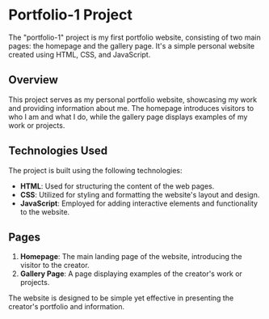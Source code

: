 # Portfolio-1 Project

The "portfolio-1" project is my first portfolio website, consisting of two main pages: the homepage and the gallery page. It's a simple personal website created using HTML, CSS, and JavaScript.

## Overview

This project serves as my personal portfolio website, showcasing my work and providing information about me. The homepage introduces visitors to who I am and what I do, while the gallery page displays examples of my work or projects.

## Technologies Used

The project is built using the following technologies:

- **HTML**: Used for structuring the content of the web pages.
- **CSS**: Utilized for styling and formatting the website's layout and design.
- **JavaScript**: Employed for adding interactive elements and functionality to the website.

## Pages

1. **Homepage**: The main landing page of the website, introducing the visitor to the creator.
2. **Gallery Page**: A page displaying examples of the creator's work or projects.

The website is designed to be simple yet effective in presenting the creator's portfolio and information.

